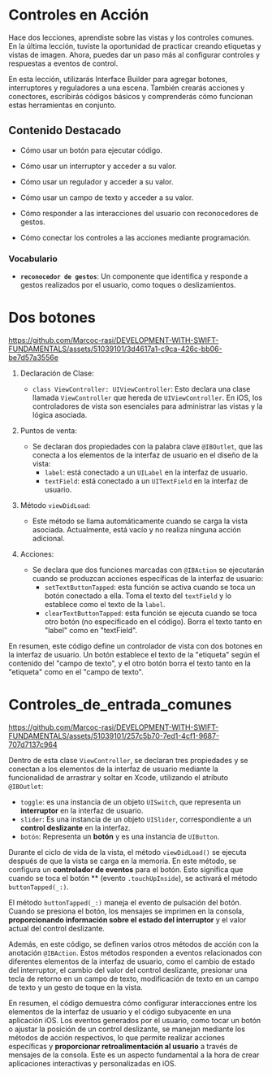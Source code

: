 # Controles en Acción

Hace dos lecciones, aprendiste sobre las vistas y los controles comunes. En la última lección, tuviste la oportunidad de practicar creando etiquetas y vistas de imagen. Ahora, puedes dar un paso más al configurar controles y respuestas a eventos de control.

En esta lección, utilizarás Interface Builder para agregar botones, interruptores y reguladores a una escena. También crearás acciones y conectores, escribirás códigos básicos y comprenderás cómo funcionan estas herramientas en conjunto.

## Contenido Destacado

- Cómo usar un botón para ejecutar código.

- Cómo usar un interruptor y acceder a su valor.

- Cómo usar un regulador y acceder a su valor.

- Cómo usar un campo de texto y acceder a su valor.

- Cómo responder a las interacciones del usuario con reconocedores de gestos.

- Cómo conectar los controles a las acciones mediante programación.

### Vocabulario

- **`reconocedor de gestos`**: Un componente que identifica y responde a gestos realizados por el usuario, como toques o deslizamientos.

# Dos botones

https://github.com/Marcoc-rasi/DEVELOPMENT-WITH-SWIFT-FUNDAMENTALS/assets/51039101/3d4617a1-c9ca-426c-bb06-be7d57a3556e

1. Declaración de Clase:
    - `class ViewController: UIViewController`: Esto declara una clase llamada `ViewController` que hereda de `UIViewController`. En iOS, los controladores de vista son esenciales para administrar las vistas y la lógica asociada.

2. Puntos de venta:
    - Se declaran dos propiedades con la palabra clave `@IBOutlet`, que las conecta a los elementos de la interfaz de usuario en el diseño de la vista:
      - `label`: está conectado a un `UILabel` en la interfaz de usuario.
      - `textField`: está conectado a un `UITextField` en la interfaz de usuario.

3. Método `viewDidLoad`:
    - Este método se llama automáticamente cuando se carga la vista asociada. Actualmente, está vacío y no realiza ninguna acción adicional.

4. Acciones:
    - Se declara que dos funciones marcadas con `@IBAction` se ejecutarán cuando se produzcan acciones específicas de la interfaz de usuario:
      - `setTextButtonTapped`: esta función se activa cuando se toca un botón conectado a ella. Toma el texto del `textField` y lo establece como el texto de la `label`.
      - `clearTextButtonTapped`: esta función se ejecuta cuando se toca otro botón (no especificado en el código). Borra el texto tanto en "label" como en "textField".

En resumen, este código define un controlador de vista con dos botones en la interfaz de usuario. Un botón establece el texto de la "etiqueta" según el contenido del "campo de texto", y el otro botón borra el texto tanto en la "etiqueta" como en el "campo de texto".

# Controles_de_entrada_comunes

https://github.com/Marcoc-rasi/DEVELOPMENT-WITH-SWIFT-FUNDAMENTALS/assets/51039101/257c5b70-7ed1-4cf1-9687-707d7137c964

Dentro de esta clase `ViewController`, se declaran tres propiedades y se conectan a los elementos de la interfaz de usuario mediante la funcionalidad de arrastrar y soltar en Xcode, utilizando el atributo `@IBOutlet`:
- `toggle`: es una instancia de un objeto `UISwitch`, que representa un **interruptor** en la interfaz de usuario.
- `slider`: Es una instancia de un objeto `UISlider`, correspondiente a un **control deslizante** en la interfaz.
- `botón`: Representa un **botón** y es una instancia de `UIButton`.

Durante el ciclo de vida de la vista, el método `viewDidLoad()` se ejecuta después de que la vista se carga en la memoria. En este método, se configura un **controlador de eventos** para el botón. Esto significa que cuando se toca el botón ** (evento `.touchUpInside`), se activará el método `buttonTapped(_:)`.

El método `buttonTapped(_:)` maneja el evento de pulsación del botón. Cuando se presiona el botón, los mensajes se imprimen en la consola, **proporcionando información sobre el estado del interruptor** y el valor actual del control deslizante.

Además, en este código, se definen varios otros métodos de acción con la anotación `@IBAction`. Estos métodos responden a eventos relacionados con diferentes elementos de la interfaz de usuario, como el cambio de estado del interruptor, el cambio del valor del control deslizante, presionar una tecla de retorno en un campo de texto, modificación de texto en un campo de texto y un gesto de toque en la vista.

En resumen, el código demuestra cómo configurar interacciones entre los elementos de la interfaz de usuario y el código subyacente en una aplicación iOS. Los eventos generados por el usuario, como tocar un botón o ajustar la posición de un control deslizante, se manejan mediante los métodos de acción respectivos, lo que permite realizar acciones específicas y **proporcionar retroalimentación al usuario** a través de mensajes de la consola. Este es un aspecto fundamental a la hora de crear aplicaciones interactivas y personalizadas en iOS.

